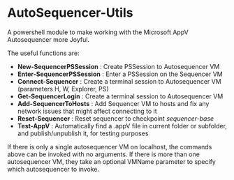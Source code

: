 # AutoSequencer-Utils

A powershell module to make working with the Microsoft AppV Autosequencer more Joyful.

The useful functions are:
* **New-SequencerPSSession** : Create PSSession to Autosequencer VM
* **Enter-SequencerPSSession** : Enter a PSSession on the Sequencer VM
* **Connect-Sequencer** : Create a terminal session to Autosequencer VM (parameters H, W, Explorer, PS)
* **Get-SequencerLogin** : Create a terminal session to Autosequencer VM
* **Add-SequencerToHosts** : Add Sequencer VM to hosts and fix any network issues that might affect connecting to it
* **Reset-Sequencer** : Reset sequencer to checkpoint *sequencer-base*
* **Test-AppV** : Automatically find a .appV file in current folder or subfolder, and publish/unpublish it, for testing purposes

If there is only a single autosequencer VM on localhost, the commands above can be invoked with no arguments.
If there is more than one autosequencer VM, they take an optional VMName parameter to specify which autosequencer to invoke.
    

